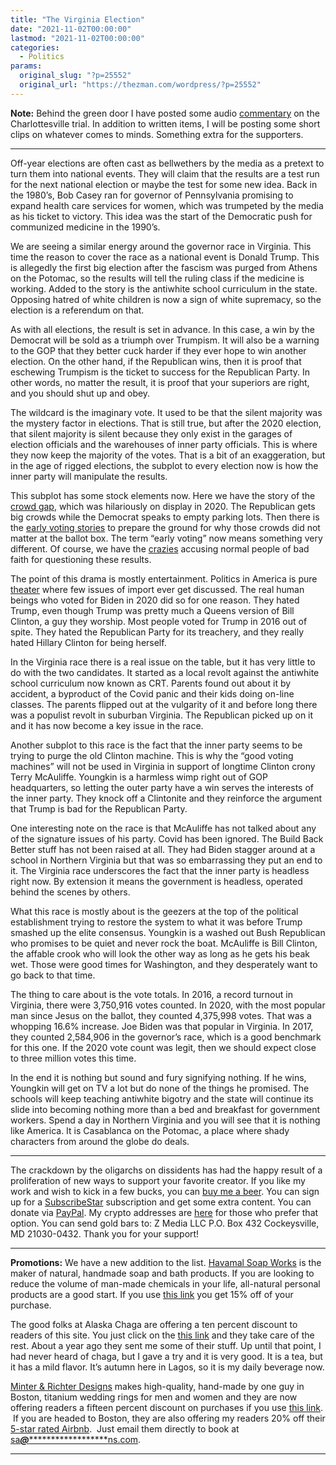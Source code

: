 ```yaml
---
title: "The Virginia Election"
date: "2021-11-02T00:00:00"
lastmod: "2021-11-02T00:00:00"
categories:
  - Politics
params:
  original_slug: "?p=25552"
  original_url: "https://thezman.com/wordpress/?p=25552"
---
```


**Note:** Behind the green door I have posted some audio
<a href="https://www.subscribestar.com/posts/457127" rel="noopener"
target="_blank">commentary</a> on the Charlottesville trial. In addition
to written items, I will be posting some short clips on whatever comes
to minds. Something extra for the supporters.

------------------------------------------------------------------------

Off-year elections are often cast as bellwethers by the media as a
pretext to turn them into national events. They will claim that the
results are a test run for the next national election or maybe the test
for some new idea. Back in the 1980’s, Bob Casey ran for governor of
Pennsylvania promising to expand health care services for women, which
was trumpeted by the media as his ticket to victory. This idea was the
start of the Democratic push for communized medicine in the 1990’s.

We are seeing a similar energy around the governor race in Virginia.
This time the reason to cover the race as a national event is Donald
Trump. This is allegedly the first big election after the fascism was
purged from Athens on the Potomac, so the results will tell the ruling
class if the medicine is working. Added to the story is the antiwhite
school curriculum in the state. Opposing hatred of white children is now
a sign of white supremacy, so the election is a referendum on that.

As with all elections, the result is set in advance. In this case, a win
by the Democrat will be sold as a triumph over Trumpism. It will also be
a warning to the GOP that they better cuck harder if they ever hope to
win another election. On the other hand, if the Republican wins, then it
is proof that eschewing Trumpism is the ticket to success for the
Republican Party. In other words, no matter the result, it is proof that
your superiors are right, and you should shut up and obey.

The wildcard is the imaginary vote. It used to be that the silent
majority was the mystery factor in elections. That is still true, but
after the 2020 election, that silent majority is silent because they
only exist in the garages of election officials and the warehouses of
inner party officials. This is where they now keep the majority of the
votes. That is a bit of an exaggeration, but in the age of rigged
elections, the subplot to every election now is how the inner party will
manipulate the results.

This subplot has some stock elements now. Here we have the story of the
[crowd
gap](https://www.politico.com/newsletters/playbook/2021/11/02/youngkins-crowds-dwarf-mcauliffes-on-election-eve-494939),
which was hilariously on display in 2020. The Republican gets big crowds
while the Democrat speaks to empty parking lots. Then there is the
[early voting
stories](https://www.cnbc.com/2021/11/01/early-voting-hits-record-high-in-virginia-ahead-of-dead-heat-governors-race.html) to
prepare the ground for why those crowds did not matter at the ballot
box. The term “early voting” now means something very different. Of
course, we have the
[crazies](https://www.motherjones.com/politics/2021/11/republicans-are-already-claiming-the-virginia-election-has-been-rigged/)
accusing normal people of bad faith for questioning these results.

The point of this drama is mostly entertainment. Politics in America is
pure <a href="https://www.takimag.com/article/heroes-and-villains-2/"
rel="noopener" target="_blank">theater</a> where few issues of import
ever get discussed. The real human beings who voted for Biden in 2020
did so for one reason. They hated Trump, even though Trump was pretty
much a Queens version of Bill Clinton, a guy they worship. Most people
voted for Trump in 2016 out of spite. They hated the Republican Party
for its treachery, and they really hated Hillary Clinton for being
herself.

In the Virginia race there is a real issue on the table, but it has very
little to do with the two candidates. It started as a local revolt
against the antiwhite school curriculum now known as CRT. Parents found
out about it by accident, a byproduct of the Covid panic and their kids
doing on-line classes. The parents flipped out at the vulgarity of it
and before long there was a populist revolt in suburban Virginia. The
Republican picked up on it and it has now become a key issue in the
race.

Another subplot to this race is the fact that the inner party seems to
be trying to purge the old Clinton machine. This is why the “good voting
machines” will not be used in Virginia in support of longtime Clinton
crony Terry McAuliffe. Youngkin is a harmless wimp right out of GOP
headquarters, so letting the outer party have a win serves the interests
of the inner party. They knock off a Clintonite and they reinforce the
argument that Trump is bad for the Republican Party.

One interesting note on the race is that McAuliffe has not talked about
any of the signature issues of his party. Covid has been ignored. The
Build Back Better stuff has not been raised at all. They had Biden
stagger around at a school in Northern Virginia but that was so
embarrassing they put an end to it. The Virginia race underscores the
fact that the inner party is headless right now. By extension it means
the government is headless, operated behind the scenes by others.

What this race is mostly about is the geezers at the top of the
political establishment trying to restore the system to what it was
before Trump smashed up the elite consensus. Youngkin is a washed out
Bush Republican who promises to be quiet and never rock the boat.
McAuliffe is Bill Clinton, the affable crook who will look the other way
as long as he gets his beak wet. Those were good times for Washington,
and they desperately want to go back to that time.

The thing to care about is the vote totals. In 2016, a record turnout in
Virginia, there were 3,750,916 votes counted. In 2020, with the most
popular man since Jesus on the ballot, they counted 4,375,998 votes.
That was a whopping 16.6% increase. Joe Biden was that popular in
Virginia. In 2017, they counted 2,584,906 in the governor’s race, which
is a good benchmark for this one. If the 2020 vote count was legit, then
we should expect close to three million votes this time.

In the end it is nothing but sound and fury signifying nothing. If he
wins, Youngkin will get on TV a lot but do none of the things he
promised. The schools will keep teaching antiwhite bigotry and the state
will continue its slide into becoming nothing more than a bed and
breakfast for government workers. Spend a day in Northern Virginia and
you will see that it is nothing like America. It is Casablanca on the
Potomac, a place where shady characters from around the globe do deals.

------------------------------------------------------------------------

The crackdown by the oligarchs on dissidents has had the happy result of
a proliferation of new ways to support your favorite creator. If you
like my work and wish to kick in a few bucks, you can
<a href="https://www.buymeacoffee.com/mujolulu" rel="noopener"
target="_blank">buy me a beer</a>. You can sign up for a
<a href="https://www.subscribestar.com/the-z-blog" rel="noopener"
target="_blank">SubscribeStar</a> subscription and get some extra
content. You can donate via <a
href="https://www.paypal.com/donate/?cmd=_s-xclick&amp;hosted_button_id=UDAS2Q8JYA6CN&amp;source=url"
rel="noopener" target="_blank">PayPal</a>. My crypto addresses are
<a href="https://thezman.com/wordpress/?page_id=22713" rel="noopener"
target="_blank">here</a> for those who prefer that option. You can send
gold bars to: Z Media LLC P.O. Box 432 Cockeysville, MD 21030-0432.
Thank you for your support!

------------------------------------------------------------------------

**Promotions:** We have a new addition to the list.
<a href="https://havamalsoapworks.com/" rel="noopener"
target="_blank">Havamal Soap Works</a> is the maker of natural, handmade
soap and bath products. If you are looking to reduce the volume of
man-made chemicals in your life, all-natural personal products are a
good start. If you use
<a href="https://havamalsoapworks.com/discount/ZMAN" rel="noopener"
target="_blank">this link</a> you get 15% off of your purchase.

The good folks at Alaska Chaga are offering a ten percent discount to
readers of this site. You just click on the
<a href="https://alaskachaga.us/discount/ZMAN" rel="noopener noreferrer"
target="_blank">this link</a> and they take care of the rest. About a
year ago they sent me some of their stuff. Up until that point, I had
never heard of chaga, but I gave a try and it is very good. It is a tea,
but it has a mild flavor. It’s autumn here in Lagos, so it is my daily
beverage now.

<a href="https://www.minterandrichterdesigns.com/"
rel="noreferrer nofollow noopener" target="_blank">Minter &amp; Richter
Designs</a> makes high-quality, hand-made by one guy in Boston, titanium
wedding rings for men and women and they are now offering readers a
fifteen percent discount on purchases if you use
<a href="https://www.minterandrichterdesigns.com/discount/ZMAN"
rel="noreferrer nofollow noopener" target="_blank">this link</a>. 
 <span class="highlight"><span class="colour"><span class="font"><span class="size">If
you are headed to Boston, they are also offering my readers 20% off
their <a
href="https://www.airbnb.com/users/7988017/listings?user_id=7988017&amp;s=3"
rel="noopener noreferrer" target="_blank">5-star rated Airbnb</a>.  Just
email them directly to book at
<a href="mailto:sa***@*********************ns.com"
data-original-string="E/lc85yLgC/xrYyG2ECHNg==cb70+M8S4aq7MbgBu05r8FMtUbj7nODabqB9zKmJAgfC/E3m/+XlNcJI/iOW0qyPuNa"><span
class="apbct-email-encoder"
data-original-string="VMonuz40wZQ2hoLFRHZFmw==cb7OaLUNX1d9qw+cn9FjXOwfD65uJMpPzzifoQmXAXNeWP3wsIhogHAwsFAlwdmNPM8"
title="This contact has been encoded by Anti-Spam by CleanTalk. Click to decode. To finish the decoding make sure that JavaScript is enabled in your browser.">sa<span
class="apbct-blur">***</span>@<span
class="apbct-blur">*********************</span>ns.com</span></a>.</span></span></span></span>

------------------------------------------------------------------------
